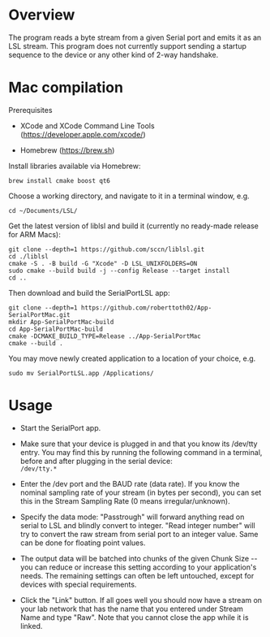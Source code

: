 # Overview

The program reads a byte stream from a given Serial port and emits it as an LSL stream. 
This program does not currently support sending a startup sequence to the device or any other kind of 2-way handshake.

# Mac compilation

Prerequisites

  * XCode and XCode Command Line Tools (https://developer.apple.com/xcode/)

  * Homebrew (https://brew.sh)

Install libraries available via Homebrew:

    brew install cmake boost qt6

Choose a working directory, and navigate to it in a terminal window, e.g.

    cd ~/Documents/LSL/

Get the latest version of liblsl and build it (currently no ready-made release for ARM Macs):

    git clone --depth=1 https://github.com/sccn/liblsl.git
    cd ./liblsl
    cmake -S . -B build -G "Xcode" -D LSL_UNIXFOLDERS=ON 
    sudo cmake --build build -j --config Release --target install
    cd ..

Then download and build the SerialPortLSL app:

    git clone --depth=1 https://github.com/roberttoth02/App-SerialPortMac.git    
    mkdir App-SerialPortMac-build
    cd App-SerialPortMac-build
    cmake -DCMAKE_BUILD_TYPE=Release ../App-SerialPortMac
    cmake --build .

You may move newly created application to a location of your choice, e.g.

    sudo mv SerialPortLSL.app /Applications/


# Usage
  * Start the SerialPort app. 
  
  * Make sure that your device is plugged in and that you know its /dev/tty entry. You may find this by running the following command in a terminal, before and after plugging in the serial device:<br />
    `/dev/tty.*`
  
  * Enter the /dev port and the BAUD rate (data rate). If you know the nominal sampling rate of your stream (in bytes per second), you can set this in the Stream Sampling Rate (0 means irregular/unknown).
  
  * Specify the data mode: "Passtrough" will forward anything read on serial to LSL and blindly convert to integer. "Read integer number" will try to convert the raw stream from serial port to an integer value. Same can be done for floating point values.

  * The output data will be batched into chunks of the given Chunk Size -- you can reduce or increase this setting according to your application's needs. The remaining settings can often be left untouched, except for devices with special requirements.

  * Click the "Link" button. If all goes well you should now have a stream on your lab network that has the name that you entered under Stream Name and type "Raw". Note that you cannot close the app while it is linked.
